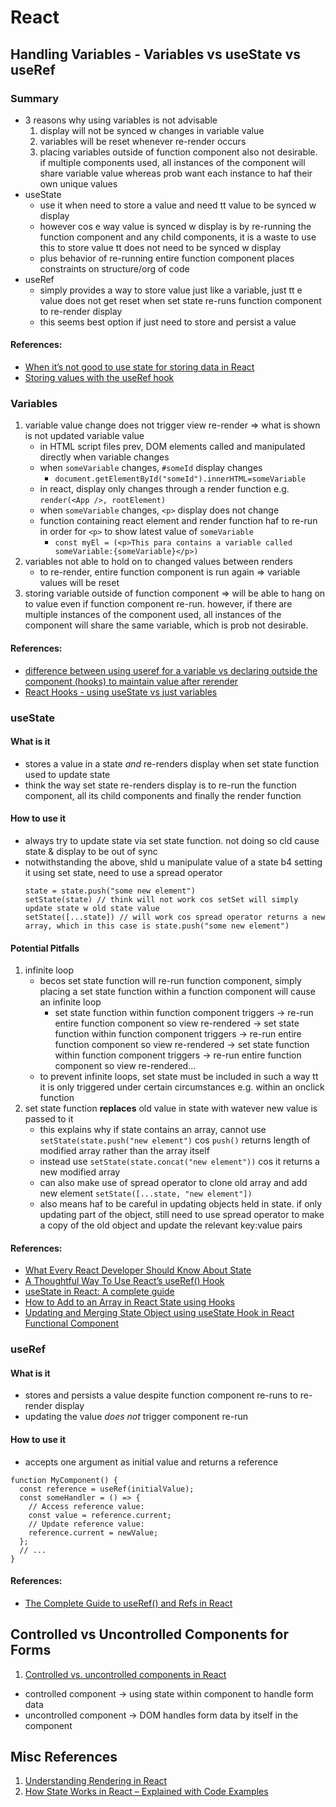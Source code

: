 # React

## Handling Variables - Variables vs useState vs useRef

### **Summary**

- 3 reasons why using variables is not advisable
  1. display will not be synced w changes in variable value
  2. variables will be reset whenever re-render occurs
  3. placing variables outside of function component also not desirable. if multiple components
     used, all instances of the component will share variable value whereas prob want each instance to haf their own unique values
- useState
  - use it when need to store a value and need tt value to be synced w display
  - however cos e way value is synced w display is by re-running the function component and any child components, it is a waste to use this to store value tt does not need to be synced w display
  - plus behavior of re-running entire function component places constraints on structure/org of code
- useRef
  - simply provides a way to store value just like a variable, just tt e value does not get reset when set state re-runs function component to re-render display
  - this seems best option if just need to store and persist a value

#### References:

- [When it’s not good to use state for storing data in React](https://blog.devgenius.io/when-its-not-good-to-use-state-for-storing-data-in-react-adcf261e8467)
- [Storing values with the useRef hook](https://www.emgoto.com/storing-values-with-useref/)

### **Variables**

1. variable value change does not trigger view re-render => what is shown is not updated variable value
   - in HTML script files prev, DOM elements called and manipulated directly when variable changes
   - when `someVariable` changes, `#someId` display changes
     - `document.getElementById("someId").innerHTML=someVariable`
   - in react, display only changes through a render function e.g. `render(<App />, rootElement)`
   - when `someVariable` changes, `<p>` display does not change
   - function containing react element and render function haf to re-run in order for `<p>` to show latest value of `someVariable`
     - `const myEl = (<p>This para contains a variable called someVariable:{someVariable}</p>)`
2. variables not able to hold on to changed values between renders
   - to re-render, entire function component is run again => variable values will be reset
3. storing variable outside of function component => will be able to hang on to value even if function component re-run. however, if there are multiple instances of the component used, all instances of the component will share the same variable, which is prob not desirable.

#### References:

- [difference between using useref for a variable vs declaring outside the component (hooks) to maintain value after rerender](https://www.reddit.com/r/react/comments/ox0quh/difference_between_using_useref_for_a_variable_vs/)
- [React Hooks - using useState vs just variables](https://stackoverflow.com/questions/58252454/react-hooks-using-usestate-vs-just-variables)

### **useState**

#### What is it

- stores a value in a state _and_ re-renders display when set state function used to update state
- think the way set state re-renders display is to re-run the function component, all its child components and finally the render function

#### How to use it

- always try to update state via set state function. not doing so cld cause state & display to be out of sync
- notwithstanding the above, shld u manipulate value of a state b4 setting it using set state, need to use a spread operator
  ```
  state = state.push("some new element")
  setState(state) // think will not work cos setSet will simply update state w old state value
  setState([...state]) // will work cos spread operator returns a new array, which in this case is state.push("some new element")
  ```

#### Potential Pitfalls

1. infinite loop
   - becos set state function will re-run function component, simply placing a set state function within a function component will cause an infinite loop
     - set state function within function component triggers -> re-run entire function component so view re-rendered -> set state function within function component triggers -> re-run entire function component so view re-rendered -> set state function within function component triggers -> re-run entire function component so view re-rendered...
   - to prevent infinite loops, set state must be included in such a way tt it is only triggered under certain circumstances e.g. within an onclick function
2. set state function **replaces** old value in state with watever new value is passed to it
   - this explains why if state contains an array, cannot use `setState(state.push("new element")` cos `push()` returns length of modified array rather than the array itself
   - instead use `setState(state.concat("new element"))` cos it returns a new modified array
   - can also make use of spread operator to clone old array and add new element `setState([...state, "new element"])`
   - also means haf to be careful in updating objects held in state. if only updating part of the object, still need to use spread operator to make a copy of the old object and update the relevant key:value pairs

#### References:

- [What Every React Developer Should Know About State](https://www.freecodecamp.org/news/what-every-react-developer-should-know-about-state/)
- [A Thoughtful Way To Use React’s useRef() Hook](https://www.smashingmagazine.com/2020/11/react-useref-hook/)
- [useState in React: A complete guide](https://blog.logrocket.com/a-guide-to-usestate-in-react-ecb9952e406c/)
- [How to Add to an Array in React State using Hooks](https://javascript.plainenglish.io/how-to-add-to-an-array-in-react-state-3d08ddb2e1dc)
- [Updating and Merging State Object using useState Hook in React Functional Component](https://medium.com/@omnia.yehia/updating-object-state-using-usestate-hook-in-react-functional-component-6cd3101962bf)

### **useRef**

#### What is it

- stores and persists a value despite function component re-runs to re-render display
- updating the value _does not_ trigger component re-run

#### How to use it

- accepts one argument as initial value and returns a reference

```
function MyComponent() {
  const reference = useRef(initialValue);
  const someHandler = () => {
    // Access reference value:
    const value = reference.current;
    // Update reference value:
    reference.current = newValue;
  };
  // ...
}
```

#### References:

- [The Complete Guide to useRef() and Refs in React](https://dmitripavlutin.com/react-useref-guide/)

## Controlled vs Uncontrolled Components for Forms

1. [Controlled vs. uncontrolled components in React](https://blog.logrocket.com/controlled-vs-uncontrolled-components-in-react/)

- controlled component -> using state within component to handle form data
- uncontrolled component -> DOM handles form data by itself in the component

## Misc References

1. [Understanding Rendering in React](https://dev.to/teo_garcia/understanding-rendering-in-react-i5i)
2. [How State Works in React – Explained with Code Examples](https://www.freecodecamp.org/news/what-is-state-in-react-explained-with-examples/)
